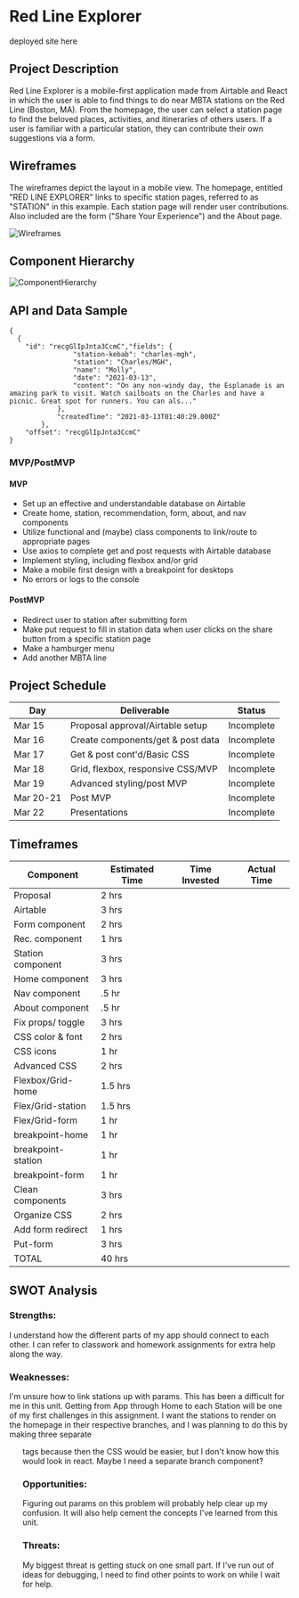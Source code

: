 # Red Line Explorer

deployed site here

## Project Description

Red Line Explorer is a mobile-first application made from Airtable and React in which the user is able to find things to do near MBTA stations on the Red Line (Boston, MA). From the homepage, the user can select a station page to find the beloved places, activities, and itineraries of others users. If a user is familiar with a particular station, they can contribute their own suggestions via a form.

## Wireframes

The wireframes depict the layout in a mobile view. The homepage, entitled "RED LINE EXPLORER" links to specific station pages, referred to as "STATION" in this example. Each station page will render user contributions. Also included are the form ("Share Your Experience") and the About page.

![Wireframes](https://i.imgur.com/NMWg5lG.jpg)

## Component Hierarchy
![ComponentHierarchy](https://i.imgur.com/ja3lvlg.jpeg)

## API and Data Sample

```        
{
  {            
    "id": "recgGlIpJnta3CcmC","fields": {
                "station-kebab": "charles-mgh",
                "station": "Charles/MGH",
                "name": "Molly",
                "date": "2021-03-13",
                "content": "On any non-windy day, the Esplanade is an amazing park to visit. Watch sailboats on the Charles and have a picnic. Great spot for runners. You can als..."
            },
            "createdTime": "2021-03-13T01:40:29.000Z"
        },
    "offset": "recgGlIpJnta3CcmC"
}
```

### MVP/PostMVP

#### MVP
- Set up an effective and understandable database on Airtable
- Create home, station, recommendation, form, about, and nav components
- Utilize functional and (maybe) class components to link/route to appropriate pages
- Use axios to complete get and post requests with Airtable database
- Implement styling, including flexbox and/or grid
- Make a mobile first design with a breakpoint for desktops
- No errors or logs to the console

#### PostMVP
- Redirect user to station after submitting form
- Make put request to fill in station data when user clicks on the share button from a specific station page
- Make a hamburger menu
- Add another MBTA line

## Project Schedule

| Day       | Deliverable                       | Status     |
| --------- | --------------------------------- | ---------- |
| Mar 15    | Proposal approval/Airtable setup  | Incomplete |
| Mar 16    | Create components/get & post data | Incomplete |
| Mar 17    | Get & post cont'd/Basic CSS       | Incomplete |
| Mar 18    | Grid, flexbox, responsive CSS/MVP | Incomplete |
| Mar 19    | Advanced styling/post MVP         | Incomplete |
| Mar 20-21 | Post MVP                          | Incomplete |
| Mar 22    | Presentations                     | Incomplete |

## Timeframes

| Component         | Estimated Time | Time Invested | Actual Time |
| ----------------- | -------------- | ------------- | ----------- |
| Proposal          | 2 hrs          |               |             |
| Airtable          | 3 hrs          |               |             |
| Form component    | 2 hrs          |               |             |
| Rec. component    | 1 hrs          |               |             |
| Station component | 3 hrs          |               |             |
| Home component    | 3 hrs          |               |             |
| Nav component     | .5 hr          |               |             |
| About component   | .5 hr          |               |             |
| Fix props/ toggle | 3 hrs          |               |             |
| CSS color & font  | 2 hrs          |               |             |
| CSS icons         | 1 hr           |               |             |
| Advanced CSS       | 2 hrs          |               |             |
| Flexbox/Grid-home | 1.5 hrs        |               |             |
| Flex/Grid-station | 1.5 hrs        |               |             |
| Flex/Grid-form    | 1 hr           |               |             |
| breakpoint-home   | 1 hr           |               |             |
| breakpoint-station| 1 hr           |               |             |
| breakpoint-form   | 1 hr           |               |             |
| Clean components  | 3 hrs          |               |             |
| Organize CSS      | 2 hrs          |               |             |
| Add form redirect | 1 hrs          |               |             |
| Put-form          | 3 hrs          |               |             |
| TOTAL             | 40 hrs         |               |             |


## SWOT Analysis

### Strengths:
I understand how the different parts of my app should connect to each other. I can refer to classwork and homework assignments for extra help along the way.

### Weaknesses:
I'm unsure how to link stations up with params. This has been a difficult for me in this unit. Getting from App through Home to each Station will be one of my first challenges in this assignment. I want the stations to render on the homepage in their respective branches, and I was planning to do this by making three separate <ul> tags because then the CSS would be easier, but I don't know how this would look in react. Maybe I need a separate branch component?

### Opportunities:
Figuring out params on this problem will probably help clear up my confusion. It will also help cement the concepts I've learned from this unit.

### Threats:
My biggest threat is getting stuck on one small part. If I've run out of ideas for debugging, I need to find other points to work on while I wait for help. 

